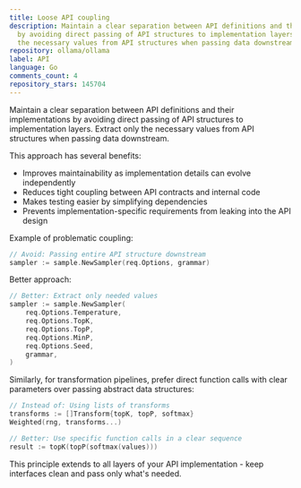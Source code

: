 ```yaml
---
title: Loose API coupling
description: Maintain a clear separation between API definitions and their implementations
  by avoiding direct passing of API structures to implementation layers. Extract only
  the necessary values from API structures when passing data downstream.
repository: ollama/ollama
label: API
language: Go
comments_count: 4
repository_stars: 145704
---
```


Maintain a clear separation between API definitions and their implementations by avoiding direct passing of API structures to implementation layers. Extract only the necessary values from API structures when passing data downstream.

This approach has several benefits:
- Improves maintainability as implementation details can evolve independently
- Reduces tight coupling between API contracts and internal code
- Makes testing easier by simplifying dependencies
- Prevents implementation-specific requirements from leaking into the API design

Example of problematic coupling:
```go
// Avoid: Passing entire API structure downstream
sampler := sample.NewSampler(req.Options, grammar)
```

Better approach:
```go
// Better: Extract only needed values
sampler := sample.NewSampler(
    req.Options.Temperature,
    req.Options.TopK,
    req.Options.TopP,
    req.Options.MinP,
    req.Options.Seed,
    grammar,
)
```

Similarly, for transformation pipelines, prefer direct function calls with clear parameters over passing abstract data structures:

```go
// Instead of: Using lists of transforms
transforms := []Transform{topK, topP, softmax}
Weighted(rng, transforms...)

// Better: Use specific function calls in a clear sequence
result := topK(topP(softmax(values)))
```

This principle extends to all layers of your API implementation - keep interfaces clean and pass only what's needed.